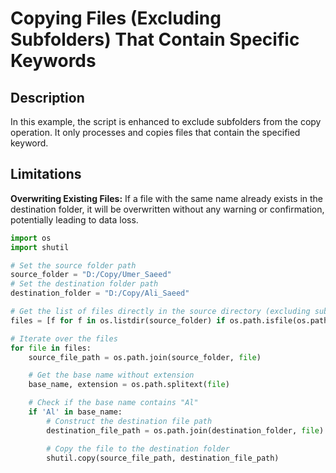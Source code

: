 # Copying Files (Excluding Subfolders) That Contain Specific Keywords

## Description

In this example, the script is enhanced to exclude subfolders from the copy operation. It only processes and copies files that contain the specified keyword.

## Limitations

**Overwriting Existing Files:** If a file with the same name already exists in the destination folder, it will be overwritten without any warning or confirmation, potentially leading to data loss.


```python
import os
import shutil

# Set the source folder path
source_folder = "D:/Copy/Umer_Saeed"
# Set the destination folder path
destination_folder = "D:/Copy/Ali_Saeed"

# Get the list of files directly in the source directory (excluding subdirectories)
files = [f for f in os.listdir(source_folder) if os.path.isfile(os.path.join(source_folder, f))]

# Iterate over the files
for file in files:
    source_file_path = os.path.join(source_folder, file)

    # Get the base name without extension
    base_name, extension = os.path.splitext(file)

    # Check if the base name contains "Al"
    if 'Al' in base_name:
        # Construct the destination file path
        destination_file_path = os.path.join(destination_folder, file)

        # Copy the file to the destination folder
        shutil.copy(source_file_path, destination_file_path)
```
